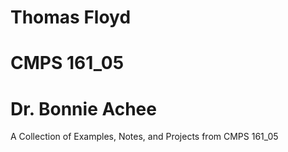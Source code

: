 # Thomas Floyd
# CMPS 161_05
# Dr. Bonnie Achee

A Collection of Examples, Notes, and Projects from CMPS 161_05
